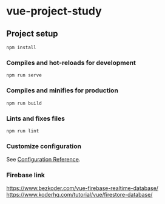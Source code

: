 # vue-project-study

## Project setup
```
npm install
```

### Compiles and hot-reloads for development
```
npm run serve
```

### Compiles and minifies for production
```
npm run build
```

### Lints and fixes files
```
npm run lint
```

### Customize configuration
See [Configuration Reference](https://cli.vuejs.org/config/).


### Firebase link 
https://www.bezkoder.com/vue-firebase-realtime-database/
https://www.koderhq.com/tutorial/vue/firestore-database/
